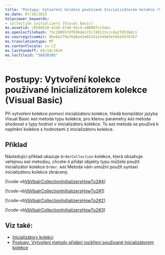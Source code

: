```yaml
---
title: 'Postupy: Vytvoření kolekce používané Inicializátorem kolekce (Visual Basic)'
ms.date: 07/20/2015
helpviewer_keywords:
- collection initializers [Visual Basic]
ms.assetid: c858db10-424d-47e0-92cd-e08087cc5ebc
ms.openlocfilehash: 75c280b57df03bde173c740123cccda278536dc1
ms.sourcegitcommit: 0be8a279af6d8a43e03141e349d3efd5d35f8767
ms.translationtype: MT
ms.contentlocale: cs-CZ
ms.lasthandoff: 04/18/2019
ms.locfileid: "58820305"
---
```

# <a name="how-to-create-a-collection-used-by-a-collection-initializer-visual-basic"></a>Postupy: Vytvoření kolekce používané Inicializátorem kolekce (Visual Basic)
Při vytvoření kolekce pomocí inicializátoru kolekce, hledá kompilátor jazyka Visual Basic `Add` metoda typu kolekce, pro kterou parametry `Add` metoda shodovat s typy hodnot v inicializátoru kolekce. To `Add` metoda se používá k naplnění kolekce s hodnotami z inicializátoru kolekce.  
  
## <a name="example"></a>Příklad  
 Následující příklad ukazuje `OrderCollection` kolekce, která obsahuje veřejnou `Add` metodou, chcete-li přidat objekty typu můžete použít inicializátor kolekce `Order`. `Add` Metoda vám umožní použít syntaxi inicializátoru kolekce zkrácený.  
  
 [!code-vb[VbVbalrCollectionInitializersHowTo2#4](~/samples/snippets/visualbasic/VS_Snippets_VBCSharp/VbVbalrCollectionInitializersHowTo2/VB/Module1.vb#4)]  
  
 [!code-vb[VbVbalrCollectionInitializersHowTo2#1](~/samples/snippets/visualbasic/VS_Snippets_VBCSharp/VbVbalrCollectionInitializersHowTo2/VB/Module1.vb#1)]  
  
 [!code-vb[VbVbalrCollectionInitializersHowTo2#2](~/samples/snippets/visualbasic/VS_Snippets_VBCSharp/VbVbalrCollectionInitializersHowTo2/VB/Module1.vb#2)]  
  
 [!code-vb[VbVbalrCollectionInitializersHowTo2#3](~/samples/snippets/visualbasic/VS_Snippets_VBCSharp/VbVbalrCollectionInitializersHowTo2/VB/Module1.vb#3)]  
  
## <a name="see-also"></a>Viz také:

- [Inicializátory kolekcí](../../../../visual-basic/programming-guide/language-features/collection-initializers/index.md)
- [Postupy: Vytvoření metody přidání rozšíření používané Inicializátorem kolekce](../../../../visual-basic/programming-guide/language-features/collection-initializers/how-to-create-an-add-extension-method-used-by-a-collection-initializer.md)
